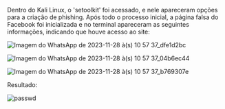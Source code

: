 Dentro do Kali Linux, o 'setoolkit' foi acessado, e nele apareceram opções para a criação de phishing. Após todo o processo inicial, a página falsa do Facebook foi inicializada e no terminal apareceram as seguintes informações, 
indicando que houve acesso ao site:


![Imagem do WhatsApp de 2023-11-28 à(s) 10 57 37_dfe1d2bc](https://github.com/Eduapmm/Desafio-Phishing/assets/138847001/2801b780-1f7a-4173-b297-93d67d442f4d)


![Imagem do WhatsApp de 2023-11-28 à(s) 10 57 37_04b6ec44](https://github.com/Eduapmm/Desafio-Phishing/assets/138847001/1021d0ba-f438-44c4-ba3e-a28bff04b878)


![Imagem do WhatsApp de 2023-11-28 à(s) 10 57 37_b769307e](https://github.com/Eduapmm/Desafio-Phishing/assets/138847001/c42ad627-a46a-4b83-b75e-d4b79fde465d)

Resultado:

![passwd](https://github.com/Eduapmm/Desafio-Phishing/assets/138847001/24e72f6b-db24-4fdd-8054-4a36d4060b24)

